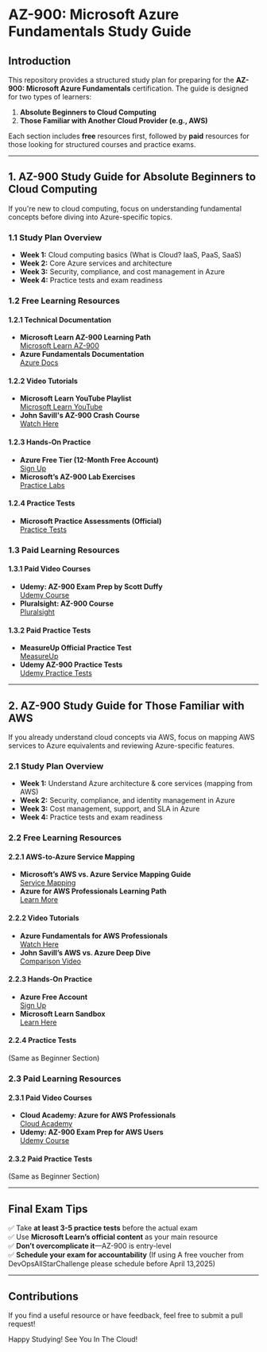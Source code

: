 # AZ-900: Microsoft Azure Fundamentals Study Guide

## Introduction
This repository provides a structured study plan for preparing for the **AZ-900: Microsoft Azure Fundamentals** certification. The guide is designed for two types of learners:

1. **Absolute Beginners to Cloud Computing**
2. **Those Familiar with Another Cloud Provider (e.g., AWS)**

Each section includes **free** resources first, followed by **paid** resources for those looking for structured courses and practice exams.

---

## 1. AZ-900 Study Guide for Absolute Beginners to Cloud Computing
If you're new to cloud computing, focus on understanding fundamental concepts before diving into Azure-specific topics.

### 1.1 Study Plan Overview
- **Week 1:** Cloud computing basics (What is Cloud? IaaS, PaaS, SaaS)
- **Week 2:** Core Azure services and architecture
- **Week 3:** Security, compliance, and cost management in Azure
- **Week 4:** Practice tests and exam readiness

### 1.2 Free Learning Resources
#### 1.2.1 Technical Documentation
- **Microsoft Learn AZ-900 Learning Path**  
  [Microsoft Learn AZ-900](https://learn.microsoft.com/en-us/certifications/exams/az-900/)
- **Azure Fundamentals Documentation**  
  [Azure Docs](https://learn.microsoft.com/en-us/azure/)

#### 1.2.2 Video Tutorials
- **Microsoft Learn YouTube Playlist**  
  [Microsoft Learn YouTube](https://www.youtube.com/c/MicrosoftLearn)
- **John Savill's AZ-900 Crash Course**  
  [Watch Here](https://www.youtube.com/watch?v=h0jJw9aOAzI)

#### 1.2.3 Hands-On Practice
- **Azure Free Tier (12-Month Free Account)**  
  [Sign Up](https://azure.microsoft.com/en-us/free/)
- **Microsoft’s AZ-900 Lab Exercises**  
  [Practice Labs](https://microsoftlearning.github.io/AZ-900T0x-MicrosoftAzureFundamentals/)

#### 1.2.4 Practice Tests
- **Microsoft Practice Assessments (Official)**  
  [Practice Tests](https://learn.microsoft.com/en-us/certifications/resources/)

### 1.3 Paid Learning Resources
#### 1.3.1 Paid Video Courses
- **Udemy: AZ-900 Exam Prep by Scott Duffy**  
  [Udemy Course](https://www.udemy.com/course/az900-azure/)
- **Pluralsight: AZ-900 Course**  
  [Pluralsight](https://www.pluralsight.com/paths/microsoft-azure-fundamentals)

#### 1.3.2 Paid Practice Tests
- **MeasureUp Official Practice Test**  
  [MeasureUp](https://www.measureup.com/Microsoft-Azure-Fundamentals-AZ-900.html)
- **Udemy AZ-900 Practice Tests**  
  [Udemy Practice Tests](https://www.udemy.com/course/az900-azure-practice-tests/)

---

## 2. AZ-900 Study Guide for Those Familiar with AWS
If you already understand cloud concepts via AWS, focus on mapping AWS services to Azure equivalents and reviewing Azure-specific features.

### 2.1 Study Plan Overview
- **Week 1:** Understand Azure architecture & core services (mapping from AWS)
- **Week 2:** Security, compliance, and identity management in Azure
- **Week 3:** Cost management, support, and SLA in Azure
- **Week 4:** Practice tests and exam readiness

### 2.2 Free Learning Resources
#### 2.2.1 AWS-to-Azure Service Mapping
- **Microsoft’s AWS vs. Azure Service Mapping Guide**  
  [Service Mapping](https://docs.microsoft.com/en-us/azure/architecture/aws-professional/)
- **Azure for AWS Professionals Learning Path**  
  [Learn More](https://learn.microsoft.com/en-us/training/paths/migrate-aws-azure/)

#### 2.2.2 Video Tutorials
- **Azure Fundamentals for AWS Professionals**  
  [Watch Here](https://www.youtube.com/watch?v=yJbtNRmO7xA)
- **John Savill’s AWS vs. Azure Deep Dive**  
  [Comparison Video](https://www.youtube.com/watch?v=mChU4tC7XnM)

#### 2.2.3 Hands-On Practice
- **Azure Free Account**  
  [Sign Up](https://azure.microsoft.com/en-us/free/)
- **Microsoft Learn Sandbox**  
  [Learn Here](https://learn.microsoft.com/en-us/training/)

#### 2.2.4 Practice Tests
(Same as Beginner Section)

### 2.3 Paid Learning Resources
#### 2.3.1 Paid Video Courses
- **Cloud Academy: Azure for AWS Professionals**  
  [Cloud Academy](https://cloudacademy.com/)
- **Udemy: AZ-900 Exam Prep for AWS Users**  
  [Udemy Course](https://www.udemy.com/course/az900-for-aws-users/)

#### 2.3.2 Paid Practice Tests
(Same as Beginner Section)

---

## Final Exam Tips
✅ Take **at least 3-5 practice tests** before the actual exam  
✅ Use **Microsoft Learn’s official content** as your main resource  
✅ **Don’t overcomplicate it**—AZ-900 is entry-level  
✅ **Schedule your exam for accountability** (If using A free voucher from DevOpsAllStarChallenge please schedule before April 13,2025)  

---

## Contributions
If you find a useful resource or have feedback, feel free to submit a pull request!

Happy Studying! See You In The Cloud!
